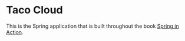 # Taco Cloud
This is the Spring application that is built throughout the book [Spring in Action](https://www.manning.com/books/spring-in-action-sixth-edition).
